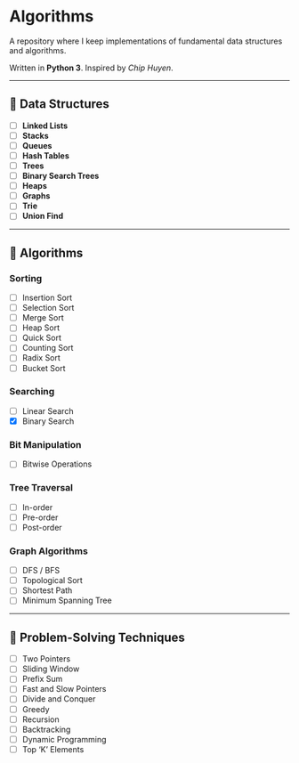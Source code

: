 # **Algorithms**

A repository where I keep implementations of fundamental data structures and algorithms.

Written in **Python 3**. Inspired by _Chip Huyen_.

---

## 📌 **Data Structures**

- [ ] **Linked Lists**
- [ ] **Stacks**
- [ ] **Queues**
- [ ] **Hash Tables**
- [ ] **Trees**
- [ ] **Binary Search Trees**
- [ ] **Heaps**
- [ ] **Graphs**
- [ ] **Trie**
- [ ] **Union Find**

---

## 📌 **Algorithms**

### **Sorting**

- [ ] Insertion Sort
- [ ] Selection Sort
- [ ] Merge Sort
- [ ] Heap Sort
- [ ] Quick Sort
- [ ] Counting Sort
- [ ] Radix Sort
- [ ] Bucket Sort

### **Searching**

- [ ] Linear Search
- [x] Binary Search

### **Bit Manipulation**

- [ ] Bitwise Operations

### **Tree Traversal**

- [ ] In-order
- [ ] Pre-order
- [ ] Post-order

### **Graph Algorithms**

- [ ] DFS / BFS
- [ ] Topological Sort
- [ ] Shortest Path
- [ ] Minimum Spanning Tree

---

## 📌 **Problem-Solving Techniques**

- [ ] Two Pointers
- [ ] Sliding Window
- [ ] Prefix Sum
- [ ] Fast and Slow Pointers
- [ ] Divide and Conquer
- [ ] Greedy
- [ ] Recursion
- [ ] Backtracking
- [ ] Dynamic Programming
- [ ] Top ‘K’ Elements
